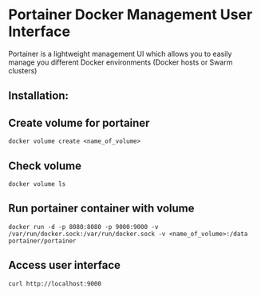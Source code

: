 # Portainer Docker Management User Interface 

Portainer is a lightweight management UI which allows you to easily manage you  different Docker environments (Docker hosts or Swarm clusters)


## Installation:
           
## Create volume for portainer
                               
```
docker volume create <name_of_volume>
```


## Check volume
                              
```
docker volume ls  
```


## Run portainer container with volume
                               
```
docker run -d -p 8080:8080 -p 9000:9000 -v /var/run/docker.sock:/var/run/docker.sock -v <name_of_volume>:/data portainer/portainer
```


## Access user interface 
        
```
curl http://localhost:9000
```
